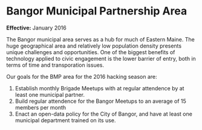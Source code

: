 Bangor Municipal Partnership Area
==================================

**Effective:** January 2016

The Bangor municipal area serves as a hub for much of Eastern Maine. The huge
geographical area and relatively low population density presents unique
challenges and opportunities. One of the biggest benefits of technology applied
to civic engagement is the lower barrier of entry, both in terms of time and
transporation issues.

Our goals for the BMP area for the 2016 hacking season are:

1. Establish monthly Brigade Meetups with at regular attendence by at least one
   municipal partner.
2. Build regular attendence for the Bangor Meetups to an average of 15 members
   per month
3. Enact an open-data policy for the City of Bangor, and have at least one
   municipal department trained on its use.